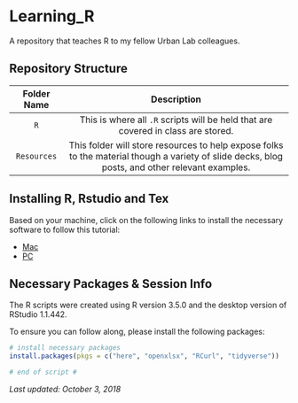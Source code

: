 # Learning_R

A repository that teaches R to my fellow Urban Lab colleagues.

## Repository Structure

| **Folder Name** | **Description** |
| :-------------: | :-------------: |
| `R`             | This is where all `.R` scripts will be held that are covered in class are stored. |
| `Resources`        | This folder will store resources to help expose folks to the material though a variety of slide decks, blog posts, and other relevant examples. |

## Installing R, Rstudio and Tex

Based on your machine, click on the following links to install the necessary software to follow this tutorial:

* [Mac](https://www.reed.edu/data-at-reed/software/R/r_studio.html)
* [PC](https://www.reed.edu/data-at-reed/software/R/r_studio_pc.html)

## Necessary Packages & Session Info
The R scripts were created using R version 3.5.0 and the desktop version of RStudio 1.1.442.

To ensure you can follow along, please install the following packages:

```R
# install necessary packages
install.packages(pkgs = c("here", "openxlsx", "RCurl", "tidyverse"))

# end of script #
```

*Last updated: October 3, 2018*
